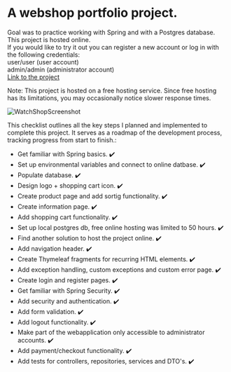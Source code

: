 # A webshop portfolio project.  

Goal was to practice working with Spring and with a Postgres database. This project is hosted online.  
If you would like to try it out you can register a new account or log in with the following credentials:  
user/user (user account)  
admin/admin (administrator account)  
[Link to the project](http://defensive-glori-larsmartens-4c10bcc4.koyeb.app/)  

Note: This project is hosted on a free hosting service. Since free hosting has its limitations, you may 
occasionally notice slower response times.  

![WatchShopScreenshot](https://github.com/user-attachments/assets/3eb09751-3aa5-4262-a2e1-5907d5c7b867)

This checklist outlines all the key steps I planned and implemented to complete this project. It serves as a
roadmap of the development process, tracking progress from start to finish.:
- Get familiar with Spring basics. :heavy_check_mark:
- Set up environmental variables and connect to online datbase. :heavy_check_mark:
- Populate database. :heavy_check_mark:
- Design logo + shopping cart icon. :heavy_check_mark:
- Create product page and add sortig functionality. :heavy_check_mark:
- Create information page. :heavy_check_mark:
- Add shopping cart functionality. :heavy_check_mark:
- Set up local postgres db, free online hosting was limited to 50 hours. :heavy_check_mark:
- Find another solution to host the project online. :heavy_check_mark:
- Add navigation header. :heavy_check_mark:
- Create Thymeleaf fragments for recurring HTML elements. :heavy_check_mark:
- Add exception handling, custom exceptions and custom error page. :heavy_check_mark:
- Create login and register pages. :heavy_check_mark:
- Get familiar with Spring Security. :heavy_check_mark:
- Add security and authentication. :heavy_check_mark:
- Add form validation. :heavy_check_mark:
- Add logout functionality. :heavy_check_mark:
- Make part of the webapplication only accessible to administrator accounts. :heavy_check_mark:
- Add payment/checkout functionality. :heavy_check_mark:
- Add tests for controllers, repositories, services and DTO's. :heavy_check_mark:




